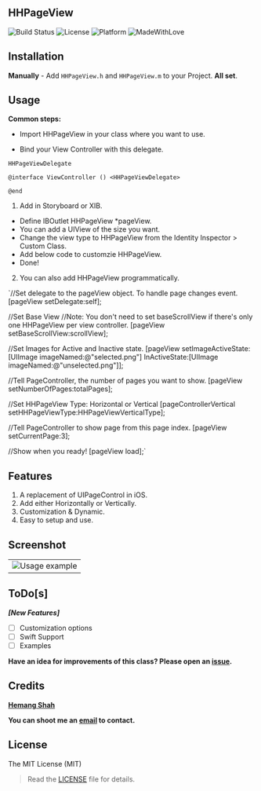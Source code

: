 ## HHPageView

![Build Status](https://travis-ci.org/hemangshah/HHPageView.svg?branch=master)
![License](https://img.shields.io/badge/License-MIT-lightgrey.svg)
![Platform](https://img.shields.io/badge/Platforms-iOS-red.svg)
![MadeWithLove](https://img.shields.io/badge/Made%20with%20%E2%9D%A4-India-green.svg)

## Installation

**Manually** - Add `HHPageView.h` and  `HHPageView.m` to your Project. **All set**.

## Usage

<b>Common steps:</b>

-  Import HHPageView in your class where you want to use.

- Bind your View Controller with this delegate. 

`HHPageViewDelegate`

`@interface ViewController () <HHPageViewDelegate>`

`@end`

1. Add in Storyboard or XIB.
 - Define IBOutlet HHPageView *pageView.
 - You can add a UIView of the size you want.
 - Change the view type to HHPageView from the Identity Inspector > Custom Class.
 - Add below code to customzie HHPageView.
 - Done!

2. You can also add HHPageView programmatically.

`//Set delegate to the pageView object. To handle page changes event.
[pageView setDelegate:self];

//Set Base View
//Note: You don't need to set baseScrollView if there's only one HHPageView per view controller.
[pageView setBaseScrollView:scrollView];

//Set Images for Active and Inactive state.
[pageView setImageActiveState:[UIImage  imageNamed:@"selected.png"] InActiveState:[UIImage  imageNamed:@"unselected.png"]];

//Tell PageController, the number of pages you want to show.
[pageView setNumberOfPages:totalPages];

//Set HHPageView Type: Horizontal or Vertical
[pageControllerVertical setHHPageViewType:HHPageViewVerticalType];

//Tell PageController to show page from this page index.
[pageView setCurrentPage:3];

//Show when you ready!
[pageView load];`

## Features

1. A replacement of UIPageControl in iOS.
2. Add either Horizontally or Vertically.
3. Customization & Dynamic.
4. Easy to setup and use.

## Screenshot
<table>
<tr>
<td><img src = "https://github.com/hemangshah/HHPageView/blob/master/TestExample/Screenshots/1.png" alt = "Usage example"></td>
</tr>
</table>
    
## ToDo[s]

<b><i>[New Features]</i></b>

- [ ] Customization options
- [ ] Swift Support
- [ ] Examples

<b>Have an idea for improvements of this class?
Please open an [issue](https://github.com/hemangshah/printer/issues/new).</b>
    
## Credits

<b>[Hemang Shah](www.ikiwitech.com)</b>

**You can shoot me an [email](http://www.google.com/recaptcha/mailhide/d?k=01IzGihUsyfigse2G9z80rBw==&c=vU7vyAaau8BctOAIJFwHVbKfgtIqQ4QLJaL73yhnB3k=) to contact.**

## License

The MIT License (MIT)

> Read the [LICENSE](https://github.com/hemangshah/HHPageView/blob/master/LICENSE) file for details.
